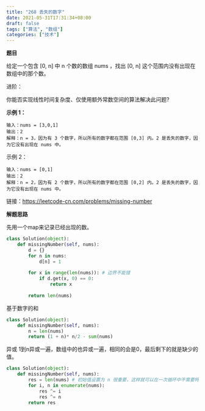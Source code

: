 ```yaml
---
title: "268 丢失的数字"
date: 2021-05-31T17:31:34+08:00
draft: false
tags: ["算法", "数组"]
categories: ["技术"]
---
```


**题目**

给定一个包含 [0, n] 中 n 个数的数组 nums ，找出 [0, n] 这个范围内没有出现在数组中的那个数。

进阶：

你能否实现线性时间复杂度、仅使用额外常数空间的算法解决此问题?

**示例 1：**
```
输入：nums = [3,0,1]
输出：2
解释：n = 3，因为有 3 个数字，所以所有的数字都在范围 [0,3] 内。2 是丢失的数字，因为它没有出现在 nums 中。
```
示例 2：
```
输入：nums = [0,1]
输出：2
解释：n = 2，因为有 2 个数字，所以所有的数字都在范围 [0,2] 内。2 是丢失的数字，因为它没有出现在 nums 中。
```

链接：https://leetcode-cn.com/problems/missing-number

**解题思路**

先用一个map来记录已经出现的数。

```python
class Solution(object):
    def missingNumber(self, nums):
        d = {}
        for n in nums:
            d[n] = 1
        
        for x in range(len(nums)): # 边界不能错
            if d.get(x, 0) == 0:
                return x
        
        return len(nums)
```

基于数字的和

```python
class Solution(object):
    def missingNumber(self, nums):
        n = len(nums)
        return (1 + n)* n/2 - sum(nums)
```


异或  1到n异或一遍，数组中的也异或一遍，相同的会是0，最后剩下的就是缺少的值。
```python
class Solution(object):
    def missingNumber(self, nums):
        res = len(nums) # 初始值设置为 n 很重要，这样就可以在一次循环中不需要特殊处理。
        for i, n in enumerate(nums):
            res ^= i
            res ^= n
        return res
```

